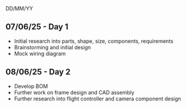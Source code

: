 DD/MM/YY
## 07/06/25 - Day 1
 - Initial research into parts, shape, size, components, requirements
 - Brainstorming and initial design
 - Mock wiring diagram

## 08/06/25 - Day 2
 - Develop BOM
 - Further work on frame design and CAD assembly
 - Further research into flight controller and camera component design

